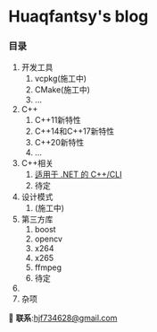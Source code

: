 # Huaqfantsy's blog


### 目录

1. 开发工具
   1) vcpkg(施工中)
   2) CMake(施工中)
   3) ...
2. C++
   1) C++11新特性
   2) C++14和C++17新特性
   3) C++20新特性
   4) ...
3. C++相关
   1)  [适用于 .NET 的 C++/CLI](./posts/cli开发.html "C++/CLI踩坑日寄") 
   2) 待定
4. 设计模式
   1) (施工中)
5. 第三方库
   1) boost
   2) opencv
   3) x264
   4) x265
   5) ffmpeg
   6) 待定
6. 
7. 杂项

📩 **联系**:hjf734628@gmail.com
